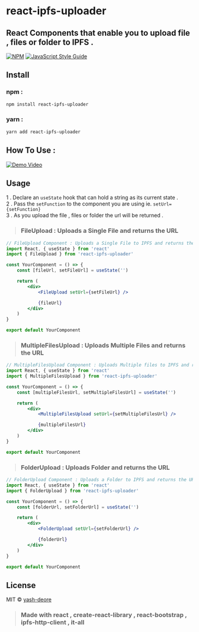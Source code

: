 # react-ipfs-uploader

## React Components that enable you to upload file , files or folder to IPFS .

[![NPM](https://img.shields.io/npm/v/react-ipfs-uploader.svg)](https://www.npmjs.com/package/react-ipfs-uploader) [![JavaScript Style Guide](https://img.shields.io/badge/code_style-standard-brightgreen.svg)](https://standardjs.com)

## Install

### npm :

```bash
npm install react-ipfs-uploader
```

### yarn :

```bash
yarn add react-ipfs-uploader
```

## How To Use :

[![Demo Video](https://i.ytimg.com/vi/k9slvgsPqJg/hqdefault.jpg?sqp=-oaymwEbCKgBEF5IVfKriqkDDggBFQAAiEIYAXABwAEG\u0026rs=AOn4CLBCc74AAit2zX9o6pozo-YQkYQ9dg)](https://youtu.be/k9slvgsPqJg)

## Usage

1 . Declare an `useState` hook that can hold a string as its current state . <br/>
2 . Pass the `setFunction` to the component you are using ie. `setUrl={setFunction}` <br/>
3 . As you upload the file , files or folder the url will be returned .

> ### FileUpload : Uploads a Single File and returns the URL

```jsx
// FileUpload Component : Uploads a Single File to IPFS and returns the URL
import React, { useState } from 'react'
import { FileUpload } from 'react-ipfs-uploader'

const YourComponent = () => {
    const [fileUrl, setFileUrl] = useState('')

    return (
        <div>
            <FileUpload setUrl={setFileUrl} />

            {fileUrl}
        </div>
    )
}

export default YourComponent
```

> ### MultipleFilesUpload : Uploads Multiple Files and returns the URL

```jsx
// MultipleFilesUpload Component : Uploads Multiple files to IPFS and returns the URL
import React, { useState } from 'react'
import { MultipleFilesUpload } from 'react-ipfs-uploader'

const YourComponent = () => {
    const [multipleFilesUrl, setMultipleFilesUrl] = useState('')

    return (
        <div>
            <MultipleFilesUpload setUrl={setMultipleFilesUrl} />

            {multipleFilesUrl}
        </div>
    )
}

export default YourComponent
```

> ### FolderUpload : Uploads Folder and returns the URL

```jsx
// FolderUpload Component : Uploads a Folder to IPFS and returns the URL
import React, { useState } from 'react'
import { FolderUpload } from 'react-ipfs-uploader'

const YourComponent = () => {
    const [folderUrl, setFolderUrl] = useState('')

    return (
        <div>
            <FolderUpload setUrl={setFolderUrl} />

            {folderUrl}
        </div>
    )
}

export default YourComponent
```

## License

MIT © [yash-deore](https://github.com/yash-deore)

> ### Made with react , create-react-library , react-bootstrap , ipfs-http-client , it-all
